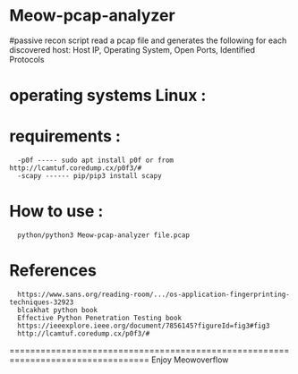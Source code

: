 # Meow-pcap-analyzer
#passive recon script read a pcap file and generates the following for each discovered host:
Host IP, Operating System, Open Ports, Identified Protocols
# operating systems Linux :  
# requirements :
      -p0f ----- sudo apt install p0f or from http://lcamtuf.coredump.cx/p0f3/#
      -scapy ------ pip/pip3 install scapy
# How to use  : 
      python/python3 Meow-pcap-analyzer file.pcap
# References
      https://www.sans.org/reading-room/.../os-application-fingerprinting-techniques-32923
      blcakhat python book 
      Effective Python Penetration Testing book
      https://ieeexplore.ieee.org/document/7856145?figureId=fig3#fig3
      http://lcamtuf.coredump.cx/p0f3/#
=================================================================================
Enjoy 
  Meowoverflow
